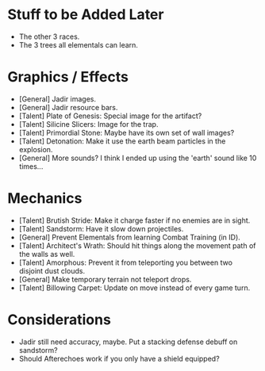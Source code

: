 Stuff to be Added Later
=======================
- The other 3 races.
- The 3 trees all elementals can learn.

Graphics / Effects
==================
- [General] Jadir images.
- [General] Jadir resource bars.
- [Talent] Plate of Genesis: Special image for the artifact?
- [Talent] Silicine Slicers: Image for the trap.
- [Talent] Primordial Stone: Maybe have its own set of wall images?
- [Talent] Detonation: Make it use the earth beam particles in the explosion.
- [General] More sounds? I think I ended up using the 'earth' sound like 10 times...

Mechanics
=========
- [Talent] Brutish Stride: Make it charge faster if no enemies are in sight.
- [Talent] Sandstorm: Have it slow down projectiles.
- [General] Prevent Elementals from learning Combat Training (in ID).
- [Talent] Architect's Wrath: Should hit things along the movement path of the walls as well.
- [Talent] Amorphous: Prevent it from teleporting you between two disjoint dust clouds.
- [General] Make temporary terrain not teleport drops.
- [Talent] Billowing Carpet: Update on move instead of every game turn.

Considerations
==============
- Jadir still need accuracy, maybe. Put a stacking defense debuff on sandstorm?
- Should Afterechoes work if you only have a shield equipped?